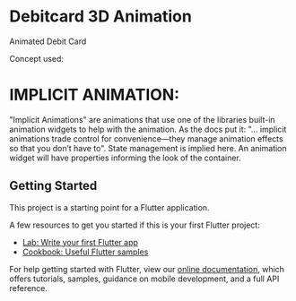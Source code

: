 # Debitcard 3D Animation

Animated Debit Card

Concept used:
# IMPLICIT ANIMATION:
"Implicit Animations" are animations that use one of the libraries built-in animation widgets to help with the animation. As the docs put it: "... implicit animations trade control for convenience—they manage animation effects so that you don’t have to". State management is implied here. An animation widget will have properties informing the look of the container.


## Getting Started

This project is a starting point for a Flutter application.

A few resources to get you started if this is your first Flutter project:

- [Lab: Write your first Flutter app](https://flutter.dev/docs/get-started/codelab)
- [Cookbook: Useful Flutter samples](https://flutter.dev/docs/cookbook)

For help getting started with Flutter, view our
[online documentation](https://flutter.dev/docs), which offers tutorials,
samples, guidance on mobile development, and a full API reference.
